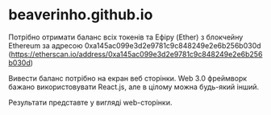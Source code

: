 # beaverinho.github.io
Потрібно отримати баланс всіх токенів та Eфіру (Ether) з блокчейну Ethereum за адресою 0xa145ac099e3d2e9781c9c848249e2e6b256b030d (https://etherscan.io/address/0xa145ac099e3d2e9781c9c848249e2e6b256b030d)

Вивести баланс потрібно на екран веб сторінки.
Web 3.0 фреймворк бажано використовувати React.js, але в цілому можна будь-який інший.

Результати представте у вигляді web-сторінки.
